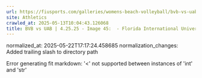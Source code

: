 ```yaml
---
url: https://fiusports.com/galleries/womens-beach-volleyball/bvb-vs-uab-4-25-25/image-45/357/62844/
site: Athletics
crawled_at: 2025-05-13T10:04:43.126068
title: BVB vs UAB | 4.25.25 - Image 45:  - Florida International University
---
```

normalized_at: 2025-05-22T17:17:24.458685
normalization_changes: Added trailing slash to directory path

Error generating fit markdown: '<' not supported between instances of 'int' and 'str'